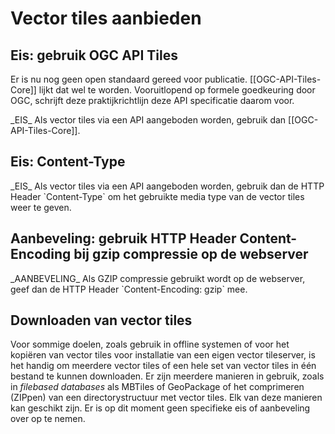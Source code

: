# Vector tiles aanbieden

## Eis: gebruik OGC API Tiles
Er is nu nog geen open standaard gereed voor publicatie. [[OGC-API-Tiles-Core]] lijkt dat wel te worden. Vooruitlopend op formele goedkeuring door OGC, schrijft deze praktijkrichtlijn deze API specificatie daarom voor.

<div class="advisement">
_EIS_ Als vector tiles via een API aangeboden worden, gebruik dan [[OGC-API-Tiles-Core]].
</div>

## Eis: Content-Type
<div class="advisement">
_EIS_ Als vector tiles via een API aangeboden worden, gebruik dan de HTTP Header `Content-Type` om het gebruikte media type van de vector tiles weer te geven.
</div>

## Aanbeveling: gebruik HTTP Header Content-Encoding bij gzip compressie op de webserver
<div class="informative">
_AANBEVELING_ Als GZIP compressie gebruikt wordt op de webserver, geef dan de HTTP Header `Content-Encoding: gzip` mee.
</div>

## Downloaden van vector tiles
Voor sommige doelen, zoals gebruik in offline systemen of voor het kopiëren van vector tiles voor installatie van een eigen vector tileserver, is het handig om meerdere vector tiles of een hele set van vector tiles in één bestand te kunnen downloaden. Er zijn meerdere manieren in gebruik, zoals in _filebased databases_ als MBTiles of GeoPackage of het comprimeren (ZIPpen) van een directorystructuur met vector tiles. Elk van deze manieren kan geschikt zijn. Er is op dit moment geen specifieke eis of aanbeveling over op te nemen.
